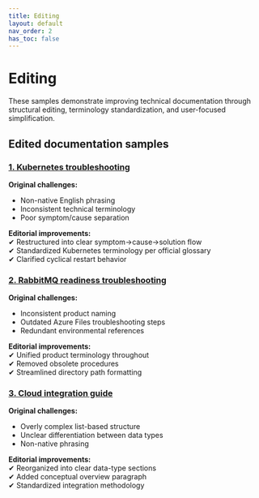 ```yaml
---
title: Editing
layout: default
nav_order: 2
has_toc: false
---
```

# Editing

These samples demonstrate improving technical documentation through structural editing, terminology standardization, and user-focused simplification.

## Edited documentation samples

### [1. Kubernetes troubleshooting](/pages/edit/edit1.html)
**Original challenges:**  
- Non-native English phrasing 
- Inconsistent technical terminology  
- Poor symptom/cause separation  

**Editorial improvements:**  
✔ Restructured into clear symptom→cause→solution flow  
✔ Standardized Kubernetes terminology per official glossary  
✔ Clarified cyclical restart behavior  

### [2. RabbitMQ readiness troubleshooting](/pages/edit/edit2.html)  
**Original challenges:**  
- Inconsistent product naming 
- Outdated Azure Files troubleshooting steps  
- Redundant environmental references  

**Editorial improvements:**  
✔ Unified product terminology throughout  
✔ Removed obsolete procedures  
✔ Streamlined directory path formatting  

### [3. Cloud integration guide](/pages/edit/edit3.html)
**Original challenges:**  
- Overly complex list-based structure  
- Unclear differentiation between data types  
- Non-native phrasing 

**Editorial improvements:**  
✔ Reorganized into clear data-type sections  
✔ Added conceptual overview paragraph  
✔ Standardized integration methodology  




